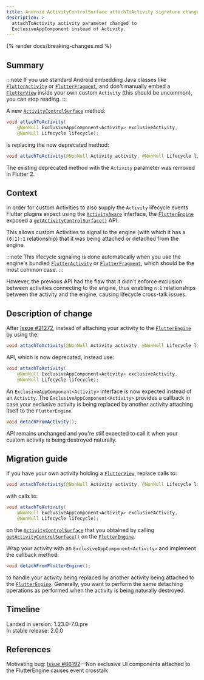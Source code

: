 ```yaml
---
title: Android ActivityControlSurface attachToActivity signature change
description: >
  attachToActivity activity parameter changed to
  ExclusiveAppComponent instead of Activity.
---
```


{% render docs/breaking-changes.md %}

## Summary

:::note
If you use standard Android embedding Java classes like
[`FlutterActivity`][] or [`FlutterFragment`][],
and don't manually embed a [`FlutterView`][]
inside your own custom `Activity` (this should be uncommon),
you can stop reading.
:::

A new [`ActivityControlSurface`][] method:

```java
void attachToActivity(
    @NonNull ExclusiveAppComponent<Activity> exclusiveActivity,
    @NonNull Lifecycle lifecycle);
```

is replacing the now deprecated method:

```java
void attachToActivity(@NonNull Activity activity, @NonNull Lifecycle lifecycle);
```

The existing deprecated method with the `Activity`
parameter was removed in Flutter 2.

## Context

In order for custom Activities to also supply the `Activity`
lifecycle events Flutter plugins expect using the
[`ActivityAware`][] interface, the [`FlutterEngine`][]
exposed a [`getActivityControlSurface()`][] API.

This allows custom Activities to signal to the engine
(with which it has a `(0|1):1` relationship) that
it was being attached or detached from the engine.

:::note
This lifecycle signaling is done automatically when you
use the engine's bundled [`FlutterActivity`][]
or [`FlutterFragment`][], which should be the most
common case.
:::

However, the previous API had the flaw that it didn't
enforce exclusion between activities connecting to
the engine, thus enabling `n:1` relationships between
the activity and the engine,
causing lifecycle cross-talk issues.

## Description of change

After [Issue #21272][], instead of attaching your activity
to the [`FlutterEngine`][] by using the:

```java
void attachToActivity(@NonNull Activity activity, @NonNull Lifecycle lifecycle);
```

API, which is now deprecated, instead use:

```java
void attachToActivity(
    @NonNull ExclusiveAppComponent<Activity> exclusiveActivity,
    @NonNull Lifecycle lifecycle);
```

An `ExclusiveAppComponent<Activity>` interface
is now expected instead of an `Activity`.
The `ExclusiveAppComponent<Activity>` provides a callback
in case your exclusive activity is being replaced by
another activity attaching itself to the `FlutterEngine`.

```java
void detachFromActivity();
```

API remains unchanged and you're still expected
to call it when your custom
activity is being destroyed naturally.

## Migration guide

If you have your own activity holding a
[`FlutterView`][], replace calls to:

```java
void attachToActivity(@NonNull Activity activity, @NonNull Lifecycle lifecycle);
```

with calls to:

```java
void attachToActivity(
    @NonNull ExclusiveAppComponent<Activity> exclusiveActivity,
    @NonNull Lifecycle lifecycle);
```

on the [`ActivityControlSurface`][] that you obtained by calling
[`getActivityControlSurface()`][] on the [`FlutterEngine`][].

Wrap your activity with an `ExclusiveAppComponent<Activity>`
and implement the callback method:

```java
void detachFromFlutterEngine();
```

to handle your activity being replaced by another
activity being attached to the [`FlutterEngine`][].
Generally, you want to perform the same detaching operations
as performed when the activity is being naturally destroyed.

## Timeline

Landed in version: 1.23.0-7.0.pre<br>
In stable release: 2.0.0

## References

Motivating bug: [Issue #66192][]—Non exclusive
UI components attached to the FlutterEngine causes
event crosstalk


[`ActivityAware`]: {{site.api}}/javadoc/io/flutter/embedding/engine/plugins/activity/ActivityAware.html
[`ActivityControlSurface`]: {{site.api}}/javadoc/io/flutter/embedding/engine/plugins/activity/ActivityControlSurface.html
[`FlutterActivity`]: {{site.api}}/javadoc/io/flutter/embedding/android/FlutterActivity.html
[`FlutterEngine`]: {{site.api}}/javadoc/io/flutter/embedding/engine/FlutterEngine.html
[`FlutterFragment`]: {{site.api}}/javadoc/io/flutter/embedding/android/FlutterFragment.html
[`FlutterView`]: {{site.api}}/javadoc/io/flutter/view/FlutterView.html
[`getActivityControlSurface()`]: {{site.api}}/javadoc/io/flutter/embedding/engine/FlutterEngine.html#getActivityControlSurface--
[Issue #66192]: {{site.repo.flutter}}/issues/66192.
[Issue #21272]: {{site.repo.engine}}/pull/21272
